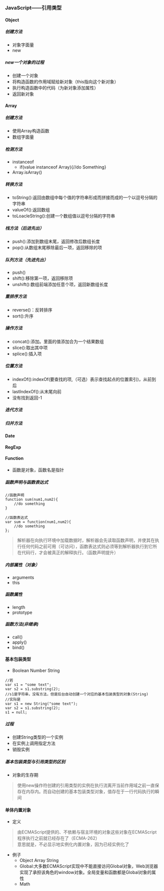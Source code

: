 ### JavaScript——引用类型

#### Object
##### 创建方法
+ 对象字面量
+ new

##### new一个对象的过程
+ 创建一个对象
+ 将构造函数的作用域赋给新对象（this指向这个新对象）
+ 执行构造函数中的代码（为新对象添加属性）
+ 返回新对象

#### Array
##### 创建方法
+ 使用Array构造函数
+ 数组字面量

##### 检测方法
+ instanceof
    + if(value instanceof Array){//do Something}
+ Array.isArray()

##### 转换方法
+ toString():返回由数组中每个值的字符串形成而拼接而成的一个以逗号分隔的字符串
+ valueOf():返回数组
+ toLoacleString():创建一个数组值以逗号分隔的字符串

##### 栈方法（后进先出）
+ push():添加到数组末尾，返回修改后数组长度
+ pop():从数组末尾移除最后一项，返回移除的项

##### 队列方法（先进先出）
+ push()
+ shift():移除第一项，返回移除项
+ unshift():数组前端添加任意个项，返回新数组长度

##### 重排序方法
+ reverse()：反转排序
+ sort():升序

##### 操作方法
+ concat():添加。里面的值添加合为一个结果数组
+ slice():取出其中项
+ splice():插入项

##### 位置方法
+ indexOf():indexOf(要查找的项,（可选）表示查找起点的位置索引)，从前到后
+ lastIndexOf():从末尾向前
+ 没有找到返回-1

##### 迭代方法
##### 归并方法

#### Date
#### RegExp
#### Function
+ 函数是对象，函数名是指针

##### 函数声明与函数表达式
```
//函数声明
function sum(num1,num2){
    //do something
}

//函数表达式
var sum = function(num1,num2){
    //do something
};
```
 >解析器在向执行环境中加载数据时，解析器会先读取函数声明，并使其在执行任何代码之前可用（可访问），函数表达式则必须等到解析器执行到它所在代码行，才会被真正的解释执行。（函数声明提升）

##### 内部属性（对象）
+ arguments
+ this

##### 函数属性
+ length
+ prototype

##### 函数方法(非继承)
+ call()
+ apply()
+ bind()

#### 基本包装类型
+ Boolean Number String
```
//若
var s1 = "some text";
var s2 = s1.substring(2);
//s1是字符串，没有方法，但是后台自动创建一个对应的基本包装类型的对象(String)
//实际是
var s1 = new String("some text");
var s2 = s1.substring(2);
s1 = null;
```
##### 过程
+ 创建String类型的一个实例
+ 在实例上调用指定方法
+ 销毁实例

##### 基本包装类型与引用类型的区别
+ 对象的生存期
>使用new操作符创建的引用类型的实例在执行流离开当前作用域之前一直保存在内存内。而自动创建的基本包装类型对象，值存在于一行代码执行的瞬间

#### 单体内置对象
+ 定义
>由ECMAScript提供的、不依赖与宿主环境的对象这些对象在ECMAScript程序执行之前就已经存在了（ECMA-262）  
意思就是，不必显示地实例化内置对象，因为已经实例化了

+ 例子
    + Object Array String
    + Global:大多数ECMAScript实现中不能直接访问Global对象，Web浏览器实现了承担该角色的window对象。全局变量和函数都是Global对象的属性
    + Math
